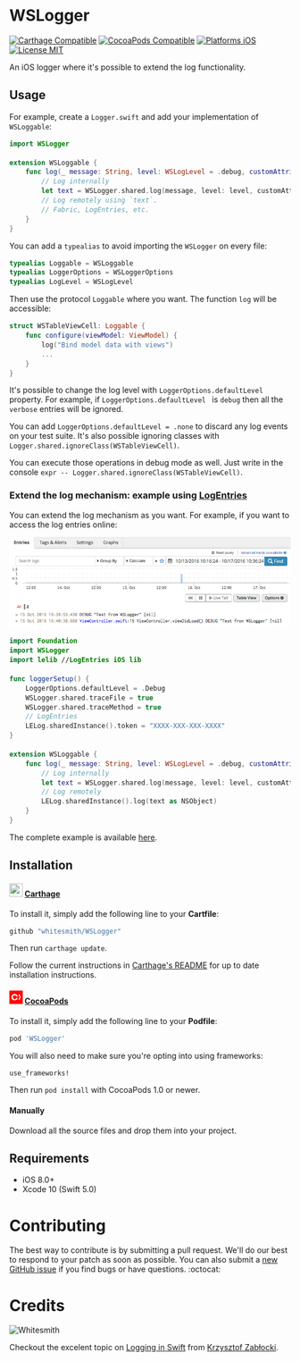 # WSLogger

[![Carthage Compatible](https://img.shields.io/badge/Carthage-compatible-4BC51D.svg)](https://github.com/Carthage/Carthage)
[![CocoaPods Compatible](https://img.shields.io/cocoapods/v/WSLogger.svg)](https://cocoapods.org/pods/WSLogger)
[![Platforms iOS](https://img.shields.io/badge/Platforms-iOS-lightgray.svg?style=flat)](http://www.apple.com/ios/)
[![License MIT](https://img.shields.io/badge/License-MIT-lightgrey.svg?style=flat)](https://opensource.org/licenses/MIT)

An iOS logger where it's possible to extend the log functionality.

## Usage

For example, create a `Logger.swift` and add your implementation of `WSLoggable`:

``` swift
import WSLogger

extension WSLoggable {
    func log(_ message: String, level: WSLogLevel = .debug, customAttributes: [String : Any]? = nil, className: String = "", fileName: NSString = #file, line: Int = #line, function: String = #function) {
        // Log internally
        let text = WSLogger.shared.log(message, level: level, customAttributes: customAttributes, className: String(describing: type(of: self)), fileName: fileName, line: line, function: function)
        // Log remotely using `text`.
        // Fabric, LogEntries, etc.
    }
}

```

You can add a `typealias` to avoid importing the `WSLogger` on every file:

``` swift
typealias Loggable = WSLoggable
typealias LoggerOptions = WSLoggerOptions
typealias LogLevel = WSLogLevel

```

Then use the protocol `Loggable` where you want. The function `log` will be accessible:

``` swift
struct WSTableViewCell: Loggable {
    func configure(viewModel: ViewModel) {
        log("Bind model data with views")
        ...
    }
}
```

It's possible to change the log level with `LoggerOptions.defaultLevel` property. For example, if `LoggerOptions.defaultLevel ` is `debug` then all the `verbose` entries will be ignored.

You can add `LoggerOptions.defaultLevel = .none` to discard any log events on your test suite. It's also possible ignoring classes with `Logger.shared.ignoreClass(WSTableViewCell)`.

You can execute those operations in debug mode as well. Just write in the console `expr -- Logger.shared.ignoreClass(WSTableViewCell)`.


### Extend the log mechanism: example using [LogEntries](https://docs.logentries.com/docs/ios)

You can extend the log mechanism as you want. For example, if you want to access the log entries online:

![LogEntries dashboard](https://github.com/whitesmith/WSLogger/blob/6b1e61e3c82e41b2fd0596cf6b16d32c9df32f20/Example/LogEntries.png?raw=true)

``` swift
import Foundation
import WSLogger
import lelib //LogEntries iOS lib

func loggerSetup() {
    LoggerOptions.defaultLevel = .Debug
    WSLogger.shared.traceFile = true
    WSLogger.shared.traceMethod = true
    // LogEntries
    LELog.sharedInstance().token = "XXXX-XXX-XXX-XXXX"
}

extension WSLoggable {
    func log(_ message: String, level: WSLogLevel = .debug, customAttributes: [String : Any]? = nil, className: String = "", fileName: NSString = #file, line: Int = #line, function: String = #function) {
        // Log internally
        let text = WSLogger.shared.log(message, level: level, customAttributes: customAttributes, className: String(describing: type(of: self)), fileName: fileName, line: line, function: function)
        // Log remotely
        LELog.sharedInstance().log(text as NSObject)
    }
}
```

The complete example is available [here](https://github.com/whitesmith/WSLogger/tree/master/Example).


## Installation

#### <img src="https://cloud.githubusercontent.com/assets/432536/5252404/443d64f4-7952-11e4-9d26-fc5cc664cb61.png" width="24" height="24"> [Carthage]

[Carthage]: https://github.com/Carthage/Carthage

To install it, simply add the following line to your **Cartfile**:

```ruby
github "whitesmith/WSLogger"
```

Then run `carthage update`.

Follow the current instructions in [Carthage's README][carthage-installation]
for up to date installation instructions.

[carthage-installation]: https://github.com/Carthage/Carthage#adding-frameworks-to-an-application

#### <img src="https://raw.githubusercontent.com/ricardopereira/resources/master/img/cocoapods.png" width="24" height="24"> [CocoaPods]

[CocoaPods]: http://cocoapods.org

To install it, simply add the following line to your **Podfile**:

```ruby
pod 'WSLogger'
```

You will also need to make sure you're opting into using frameworks:

```ruby
use_frameworks!
```

Then run `pod install` with CocoaPods 1.0 or newer.

#### Manually

Download all the source files and drop them into your project.

## Requirements

* iOS 8.0+
* Xcode 10 (Swift 5.0)

# Contributing

The best way to contribute is by submitting a pull request. We'll do our best to respond to your patch as soon as possible. You can also submit a [new GitHub issue](https://github.com/whitesmith/WSLogger/issues/new) if you find bugs or have questions. :octocat:

# Credits
![Whitesmith](http://i.imgur.com/Si2l3kd.png)

Checkout the excelent topic on [Logging in Swift](http://merowing.info/2016/07/logging-in-swift/) from [Krzysztof Zabłocki](https://twitter.com/merowing_).
